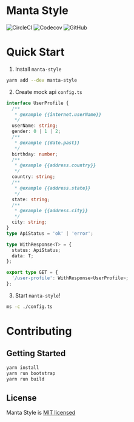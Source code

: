# Manta Style

![CircleCI](https://img.shields.io/circleci/project/github/Cryrivers/manta-style.svg?style=flat-square)
![Codecov](https://img.shields.io/codecov/c/github/Cryrivers/manta-style.svg?style=flat-square)
![GitHub](https://img.shields.io/github/license/Cryrivers/manta-style.svg?style=flat-square)

# Quick Start

1. Install `manta-style`

```sh
yarn add --dev manta-style
```

2. Create mock api `config.ts`

```ts
interface UserProfile {
  /**
   * @example {{internet.userName}}
   */
  userName: string;
  gender: 0 | 1 | 2;
  /**
   * @example {{date.past}}
   */
  birthday: number;
  /**
   * @example {{address.country}}
   */
  country: string;
  /**
   * @example {{address.state}}
   */
  state: string;
  /**
   * @example {{address.city}}
   */
  city: string;
}
type ApiStatus = 'ok' | 'error';

type WithResponse<T> = {
  status: ApiStatus;
  data: T;
};

export type GET = {
  '/user-profile': WithResponse<UserProfile>;
};
```

3. Start `manta-style`!

```sh
ms -c ./config.ts
```

# Contributing

## Getting Started

```sh
yarn install
yarn run bootstrap
yarn run build
```

## License

Manta Style is [MIT licensed](https://github.com/Cryrivers/manta-style/blob/master/LICENSE)
